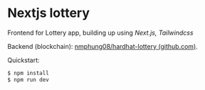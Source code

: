 # Nextjs lottery

Frontend for Lottery app, building up using *Next.js, Tailwindcss*

Backend (blockchain): [nmphung08/hardhat-lottery (github.com)](https://github.com/nmphung08/hardhat-lottery).


Quickstart:

```bash
$ npm install
$ npm run dev
```
